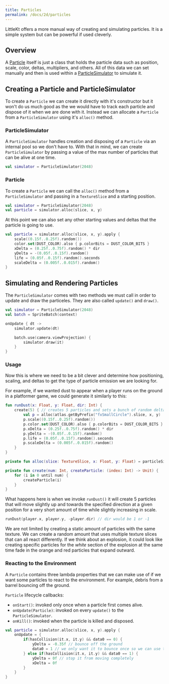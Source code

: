 ```yaml
---
title: Particles
permalink: /docs/2d/particles
---
```


LittleKt offers a more manual way of creating and simulating particles. It is a simple system but can be powerful if used cleverly. 

## Overview

A [Particle](https://github.com/littlektframework/littlekt/blob/master/core/src/commonMain/kotlin/com/littlekt/graphics/Particle.kt) itself is just a class that holds the particle data such as position, scale, color, deltas, multipliers, and others. All of this data we can set manually and then is used within a [ParticleSimulator](https://github.com/littlektframework/littlekt/blob/master/core/src/commonMain/kotlin/com/littlekt/graphics/ParticleSimulator.kt) to simulate it.


## Creating a Particle and ParticleSimulator

To create a `Particle` we can create it directly with it's constructor but it won't do us much good as the we would have to track each particle and dispose of it when we are done with it. Instead we can allocate a `Particle` from a `ParticleSimulator` using it's `alloc()` method.

### ParticleSimulator

A `ParticleSimulator` handles creation and disposing of a `Particle` via an internal pool so we don't have to. With that in mind, we can create `ParticleSimulator` by passing a value of the max number of particles that can be alive at one time.

```kotlin
val simulator = ParticleSimulator(2048)
```

### Particle

To create a `Particle` we can call the `alloc()` method from a `ParticleSimulator` and passing in a `TextureSlice` and a starting position.

```kotlin
val simulator = ParticleSimulator(2048)
val particle = simulator.alloc(slice, x, y)
```

At this point we can also set any other starting values and deltas that the particle is going to use.

```kotlin
val particle = simulator.alloc(slice, x, y).apply {
    scale((0.15f..0.25f).random())
    color.set(DUST_COLOR).also { p.colorBits = DUST_COLOR_BITS }
    xDelta = (0.25f..0.75f).random() * dir
    yDelta = -(0.05f..0.15f).random()
    life = (0.05f..0.15f).random().seconds
    scaleDelta = (0.005f..0.015f).random()
}
```

## Simulating and Rendering Particles

The `ParticleSimulator` comes with two methods we must call in order to update and draw the particeles. They are also called `update()` and `draw()`.

```kotlin
val simulator = ParticleSimulator(2048)
val batch = SpriteBatch(context)

onUpdate { dt ->
    simulator.update(dt)

    batch.use(camera.viewProjection) {
        simulator.draw(it)
    }
}
```


### Usage

Now this is where we need to be a bit clever and determine how positioning, scaling, and deltas to get the type of particle emission we are looking for.

For example, if we wanted dust to appear when a player runs on the ground in a platformer game, we could generate it similarly to this:

```kotlin
fun runDust(x: Float, y: Float, dir: Int) {
    create(5) { // creates 5 particles and sets a bunch of random deltas, life, and colors that move up and towards the direction we 
        val p = alloc(atlas.getByPrefix("fxSmallCircle").slice, x, y)
        p.scale((0.15f..0.25f).random())
        p.color.set(DUST_COLOR).also { p.colorBits = DUST_COLOR_BITS }
        p.xDelta = (0.25f..0.75f).random() * dir
        p.yDelta = -(0.05f..0.15f).random()
        p.life = (0.05f..0.15f).random().seconds
        p.scaleDelta = (0.005f..0.015f).random()
    }
}

private fun alloc(slice: TextureSlice, x: Float, y: Float) = particleSimulator.alloc(slice, x, y)

private fun create(num: Int, createParticle: (index: Int) -> Unit) {
    for (i in 0 until num) {
        createParticle(i)
    }
}
```

What happens here is when we invoke `runDust()` it will create 5 particles that will move slightly up and towards the specified direction at a given position for a very short amount of time while slightly increasing in scale.

```kotlin
runDust(player.x, player.y, -player.dir) // dir would be 1 or -1
```

We are not limited by creating a static amount of particles with the same texture. We can create a random amount that uses multiple texture slices that can all react differently. If we think about an explosion, it could look like creating  specific particles for the _white_ section of the explosion at the same time fade in the orange and red particles that expand outward.

### Reacting to the Environment

A `Particle` contains three lambda properties that we can make use of if we want some particles to react to the environment. For example, debris from a barrel bouncing off the ground.

`Particle` lifecycle callbacks:

* `onStart()`: invoked only once when a particle first comes alive.
* `onUpdate(Particle)`: invoked on every `update()` to the `ParticleSimulator`.
* `onKill()`: invoked when the particle is killed and disposed.

```kotlin
val particle = simulator.alloc(slice, x, y).apply {
    onUpdate = {
        if(hasCollision(it.x, it.y) && data0 == 0) {
            yDelta = -0.35f // bounce off the ground
            data0 = 1 // we only want it to bounce once so we can use the "data%d" properties to set it directly on this particle without having to track it
        } else if(hasCollision(it.x, it.y) && data0 == 1) {
            yDelta = 0f // stop it from moving completely
            xDelta = 0f
        }
    }
}
```
